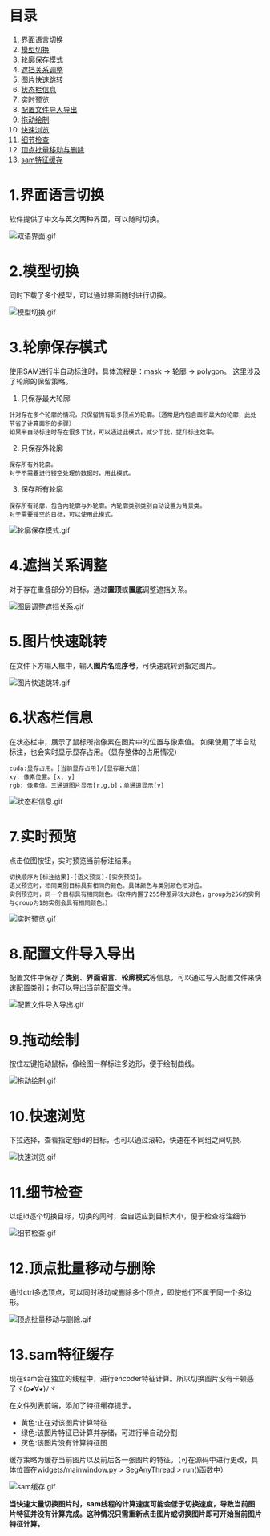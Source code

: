 # 目录

1. [界面语言切换](https://github.com/yatengLG/ISAT_with_segment_anything/blob/master/docs/功能说明.md#1界面语言切换)
2. [模型切换](https://github.com/yatengLG/ISAT_with_segment_anything/blob/master/docs/功能说明.md#2模型切换)
3. [轮廓保存模式](https://github.com/yatengLG/ISAT_with_segment_anything/blob/master/docs/功能说明.md#3轮廓保存模式)
4. [遮挡关系调整](https://github.com/yatengLG/ISAT_with_segment_anything/blob/master/docs/功能说明.md#4遮挡关系调整)
5. [图片快速跳转](https://github.com/yatengLG/ISAT_with_segment_anything/blob/master/docs/功能说明.md#5图片快速跳转)
6. [状态栏信息](https://github.com/yatengLG/ISAT_with_segment_anything/blob/master/docs/功能说明.md#6状态栏信息)
7. [实时预览](https://github.com/yatengLG/ISAT_with_segment_anything/blob/master/docs/功能说明.md#7实时预览)
8. [配置文件导入导出](https://github.com/yatengLG/ISAT_with_segment_anything/blob/master/docs/功能说明.md#8配置文件导入导出)
9. [拖动绘制](https://github.com/yatengLG/ISAT_with_segment_anything/blob/master/docs/功能说明.md#9拖动绘制)
10. [快速浏览](https://github.com/yatengLG/ISAT_with_segment_anything/blob/master/docs/功能说明.md#10快速浏览)
11. [细节检查](https://github.com/yatengLG/ISAT_with_segment_anything/blob/master/docs/功能说明.md#11细节检查)
12. [顶点批量移动与删除](https://github.com/yatengLG/ISAT_with_segment_anything/blob/master/docs/功能说明.md#12顶点批量移动与删除)
13. [sam特征缓存](https://github.com/yatengLG/ISAT_with_segment_anything/blob/master/docs/功能说明.md#13sam特征缓存)

# 1.界面语言切换
软件提供了中文与英文两种界面，可以随时切换。

![双语界面.gif](../display/双语界面.gif)

# 2.模型切换
同时下载了多个模型，可以通过界面随时进行切换。

![模型切换.gif](../display/模型切换.gif)

# 3.轮廓保存模式
使用SAM进行半自动标注时，具体流程是：mask -> 轮廓 -> polygon。
这里涉及了轮廓的保留策略。
1. 只保存最大轮廓
```text
针对存在多个轮廓的情况，只保留拥有最多顶点的轮廓。（通常是内包含面积最大的轮廓，此处节省了计算面积的步骤）
如果半自动标注时存在很多干扰，可以通过此模式，减少干扰，提升标注效率。
```
2. 只保存外轮廓
```text
保存所有外轮廓。
对于不需要进行镂空处理的数据时，用此模式。
```
3. 保存所有轮廓
```text
保存所有轮廓，包含内轮廓与外轮廓。内轮廓类别类别自动设置为背景类。
对于需要镂空的目标，可以使用此模式。
```
![轮廓保存模式.gif](../display/轮廓保存模式.gif)


# 4.遮挡关系调整
对于存在重叠部分的目标，通过**置顶**或**置底**调整遮挡关系。

![图层调整遮挡关系.gif](../display/图层调整遮挡关系.gif)


# 5.图片快速跳转
在文件下方输入框中，输入**图片名**或**序号**，可快速跳转到指定图片。

![图片快速跳转.gif](../display/图片快速跳转.gif)

# 6.状态栏信息
在状态栏中，展示了鼠标所指像素在图片中的位置与像素值。
如果使用了半自动标注，也会实时显示显存占用。（显存整体的占用情况）
```text
cuda:显存占用。[当前显存占用]/[显存最大值]
xy: 像素位置。[x, y]
rgb: 像素值。三通道图片显示[r,g,b]；单通道显示[v]
```
![状态栏信息.gif](../display/状态栏信息.gif)

# 7.实时预览
点击位图按钮，实时预览当前标注结果。
```text
切换顺序为[标注结果]-[语义预览]-[实例预览]。
语义预览时，相同类别目标具有相同的颜色。具体颜色与类别颜色相对应。
实例预览时，同一个目标具有相同颜色。（软件内置了255种差异较大颜色，group为256的实例与group为1的实例会具有相同颜色。）
```
![实时预览.gif](../display/实时预览.gif)

# 8.配置文件导入导出
配置文件中保存了**类别**、**界面语言**、**轮廓模式**等信息，可以通过导入配置文件来快速配置类别；也可以导出当前配置文件。

![配置文件导入导出.gif](../display/配置文件导入导出.gif)

# 9.拖动绘制
按住左键拖动鼠标，像绘图一样标注多边形，便于绘制曲线。

![拖动绘制.gif](../display/拖动绘制.gif)

# 10.快速浏览
下拉选择，查看指定组id的目标，也可以通过滚轮，快速在不同组之间切换.

![快速浏览.gif](../display/快速浏览.gif)

# 11.细节检查
以组id逐个切换目标，切换的同时，会自适应到目标大小，便于检查标注细节

![细节检查.gif](../display/细节检查.gif)


# 12.顶点批量移动与删除
通过ctrl多选顶点，可以同时移动或删除多个顶点，即使他们不属于同一个多边形。

![顶点批量移动与删除.gif](../display/顶点批量移动与删除.gif)

# 13.sam特征缓存
现在sam会在独立的线程中，进行encoder特征计算。所以切换图片没有卡顿感了ヾ(o◕∀◕)ﾉヾ

在文件列表前端，添加了特征缓存提示。
- 黄色:正在对该图片计算特征
- 绿色:该图片特征已计算并存储，可进行半自动分割
- 灰色:该图片没有计算特征图

缓存策略为缓存当前图片以及前后各一张图片的特征。（可在源码中进行更改，具体位置在widgets/mainwindow.py > SegAnyThread > run()函数中）

![sam缓存.gif](../display/sam缓存.gif)

**当快速大量切换图片时，sam线程的计算速度可能会低于切换速度，导致当前图片特征并没有计算完成。这种情况只需重新点击图片或切换图片即可开始当前图片特征计算。**